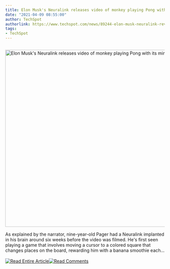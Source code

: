 ```yaml
---
title: Elon Musk's Neuralink releases video of monkey playing Pong with its mind
date: "2021-04-09 08:55:00"
author: TechSpot
authorlink: https://www.techspot.com/news/89244-elon-musk-neuralink-reveals-video-monkey-playing-pong.html
tags:
- TechSpot
---
```

<a href="https://www.techspot.com/news/89244-elon-musk-neuralink-reveals-video-monkey-playing-pong.html" target="_blank"><img src="https://static.techspot.com/images2/news/ts3_thumbs/2021/04/2021-04-09-ts3_thumbs-2c7.jpg" width="800" height="560" style="padding: 15px 0" title="Elon Musk's Neuralink releases video of monkey playing Pong with its mind" /></a><br />As explained by the narrator, nine-year-old Pager had a Neuralink implanted in his brain around six weeks before the video was filmed. He's first seen playing a game that involves moving a cursor to a colored square that changes places on the board, rewarding him with a banana smoothie each...<br /><br /><a href="https://www.techspot.com/news/89244-elon-musk-neuralink-reveals-video-monkey-playing-pong.html"><img src="https://static.techspot.com/images/rss/rss_buttons_01.png" border="0" alt="Read Entire Article" /></a><a href="https://www.techspot.com/news/89244-elon-musk-neuralink-reveals-video-monkey-playing-pong.html#comments"><img src="https://static.techspot.com/images/rss/rss_buttons_02.png" border="0" alt="Read Comments" /></a><br /><br />